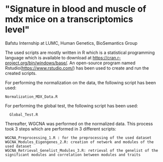 # "Signature in blood and muscle of mdx mice on a transcriptomics level"
Bafstu Internship at LUMC, Human Genetics, BioSemantics Group

The used scripts are mostly written in R which is a statistical programming language which is available to download at https://cran.r-project.org/bin/windows/base/. 
An open-source program named Rstudio(https://www.rstudio.com/) has been used to create and run the created scripts. 

For performing the normalization on the data, the following script has been used:
  
    Normalization_MDX_Data.R
    
For performing the global test, the following script has been used:
 
      Global_Test.R
  
  
Thereafter, WGCNA was performed on the normalized data. This process took 3 steps which are performed in 3 different scripts:
  
    WGCNA_Preprocessing_1.R : for the preprocessing of the used dataset
    WGCNA_Modules_Eigengenes_2.R: creation of network and modules of the used dataset
    WGCNA_Retrieval_Genelist_Modules_3.R: retrieval of the genelist of the significant modules and correlation between modules and traits
  

